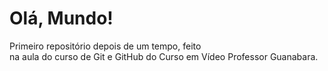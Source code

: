 # Olá, Mundo!

 Primeiro repositório depois de um tempo, feito  
 na aula do curso de Git e GitHub do Curso em Vídeo
 Professor Guanabara.
